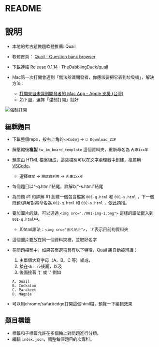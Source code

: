 # README

# 說明

- 本地的考古題做題軟體推薦: Quail
- 軟體首頁： [Quail - Question bank browser](https://thedabblingduck.github.io/quail/)

- 下載連結 [Release 0.1.14 · TheDabblingDuck/quail](https://github.com/TheDabblingDuck/quail/releases/tag/v0.1.14)

- Mac第一次打開會遇到「無法辨識開發者，你應該要把它丟到垃圾桶」，解決方法：
	- [打開來自未識別開發者的 Mac App - Apple 支援 (台灣)](https://support.apple.com/zh-tw/guide/mac-help/mh40616/mac)
	- 如下圖，選擇「強制打開」就好


![強制打開](https://i.imgur.com/BnTzIKu.png)


## 編輯題目

- 下載整個repo，按右上角的`<>Code🔽` -> `🤐 Download ZIP`
- 解壓縮後**複製** `tw_im_board_template` 這個資料夾，重新命名為 `內專1xx年`
- 題庫由 HTML 檔案組成，這些檔案可以在文字處理器中創建，推薦用[VSCode](https://code.visualstudio.com/download)。
	- 選擇`檔案` -> `開啟資料夾` -> `內專1xx年`
- 每個題目以“-q.html”結尾，詳解以“-s.html”結尾
- 為問題 #1 和詳解 #1 創建一個包含檔案 `001-q.html` 和 `001-s.html` ，下一個問題/詳解對將命名為 `002-q.html` 和 `002-s.html` ，依此類推。
- 要加圖片的話，可以通過 `<img src="./001-img-1.png">` 這樣的語法嵌入到 `001-q.html`中。
	- 即html語法：`<img src="圖片地址">`，'./'表示目前的資料夾
- 這個圖片要放在同一個資料夾裡，並取好名字
- 在問題檔案中，如果答案選項具有以下特徵，Quail 將自動被辨識：
	1. 由單個大寫字母（A、B、C 等）組成，
	2. 接在`<br />`後面，以及 
	3. 後面接著 ')' 或 '.' 例如
	```
	A. Quail
	B. Cockatoo
	C. Parakeet
	D. Magpie
	```

- 可以用chrome/safari/edge打開這個html檔，預覽一下編輯效果

## 題目標籤

- 標籤和子標籤允許在多個軸上對問題進行分類。
- 編輯 `index.json`，調整每個題目的次專科。


